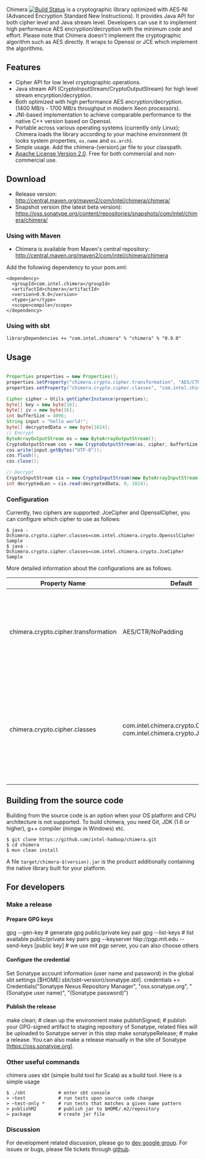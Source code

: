 Chimera [![Build Status](https://travis-ci.org/sundapeng/chimera.svg?branch=master)](https://travis-ci.org/sundapeng/chimera) is a cryptographic library optimized with AES-NI (Advanced Encryption Standard New Instructions). It provides Java API for both cipher level and Java stream level. Developers can use it to implement high performance AES encryption/decryption with the minimum code and effort. Please note that Chimera doesn't implement the cryptographic algorithm such as AES directly. It wraps to Openssl or JCE which implement the algorithms.

## Features
  * Cipher API for low level cryptographic operations.
  * Java stream API (CryptoInputStream/CryptoOutputStream) for high level stream encyrption/decryption.
  * Both optimized with high performance AES encryption/decryption. (1400 MB/s - 1700 MB/s throughput in modern Xeon processors).
  * JNI-based implementation to achieve comparable performance to the native C++ version based on Openssl.
  * Portable across various operating systems (currently only Linux); Chimera loads the library according to your machine environment (It looks system properties, `os.name` and `os.arch`). 
  * Simple usage. Add the chimera-(version).jar file to your classpath.
  * [Apache License Version 2.0](http://www.apache.org/licenses/LICENSE-2.0). Free for both commercial and non-commercial use.

## Download
  * Release version: http://central.maven.org/maven2/com/intel/chimera/chimera/
  * Snapshot version (the latest beta version): https://oss.sonatype.org/content/repositories/snapshots/com/intel/chimera/chimera/

### Using with Maven
  * Chimera is available from Maven's central repository:  <http://central.maven.org/maven2/com/intel/chimera/chimera>

Add the following dependency to your pom.xml:

    <dependency>
      <groupId>com.intel.chimera</groupId>
      <artifactId>chimera</artifactId>
      <version>0.9.0</version>
      <type>jar</type>
      <scope>compile</scope>
    </dependency>

### Using with sbt

```
libraryDependencies += "com.intel.chimera" % "chimera" % "0.9.0"
```

## Usage 

```java

Properties properties = new Properties();
properties.setProperty("chimera.crypto.cipher.transformation", "AES/CTR/NoPadding");
properties.setProperty("chimera.crypto.cipher.classes", "com.intel.chimera.crypto.OpensslCipher");

Cipher cipher = Utils.getCipherInstance(properties);
byte[] key = new byte[16];
byte[] iv = new byte[16];
int bufferSize = 4096;
String input = "hello world!";
byte[] decryptedData = new byte[1024];
// Encrypt
ByteArrayOutputStream os = new ByteArrayOutputStream();
CryptoOutputStream cos = new CryptoOutputStream(os, cipher, bufferSize, key, iv);
cos.write(input.getBytes("UTF-8"));
cos.flush();
cos.close();

// Decrypt
CryptoInputStream cis = new CryptoInputStream(new ByteArrayInputStream(os.toByteArray()), cipher, bufferSize, key, iv);
int decryptedLen = cis.read(decryptedData, 0, 1024);

```

### Configuration
Currently, two ciphers are supported: JceCipher and OpensslCipher, you can configure which cipher to use as follows:

    $ java -Dchimera.crypto.cipher.classes=com.intel.chimera.crypto.OpensslCipher Sample
    $ java -Dchimera.crypto.cipher.classes=com.intel.chimera.crypto.JceCipher Sample

More detailed information about the configurations are as follows.

| Property Name | Default | Meaning         |
| --------------|---------|-------------------------|
| chimera.crypto.cipher.transformation | AES/CTR/NoPadding | The value is identical to the transformations described in the Cipher section of the Java Cryptography Architecture Standard Algorithm Name Documentation. Currently only "AES/CTR/NoPadding" algorithm is supported.|
| chimera.crypto.cipher.classes | com.intel.chimera.crypto.OpensslCipher, com.intel.chimera.crypto.JceCipher | Comma-separated list of cipher classes which implement cipher algorithm of "AES/CTR/NoPadding". A cipher implementation encapsulates the encryption and decryption details. The first  available implementation appearing in this list will be used. |

## Building from the source code 
Building from the source code is an option when your OS platform and CPU architecture is not supported. To build chimera, you need Git, JDK (1.6 or higher), g++ compiler (mingw in Windows) etc.

    $ git clone https://github.com/intel-hadoop/chimera.git
    $ cd chimera
    $ mvn clean install

A file `target/chimera-$(version).jar` is the product additionally containing the native library built for your platform.

## For developers

### Make a release
#### Prepare GPG keys
gpg --gen-key                                                 # generate gpg public/private key pair
gpg --list-keys                                               # list available public/private key pairs
gpg --keyserver hkp://pgp.mit.edu --send-keys [public key]    # we use mit pgp server, you can also choose others

#### Configure the credential
Set Sonatype account information (user name and password) in the global sbt settings [$HOME/.sbt/(sbt-version)/sonatype.sbt].
credentials += Credentials("Sonatype Nexus Repository Manager",
        "oss.sonatype.org",
        "(Sonatype user name)",
        "(Sonatype password)")

#### Publish the release
make clean;            # clean up the environment
make publishSigned;    # publish your GPG-signed artifact to staging repository of Sonatype, related files will be uploaded to Sonatype server in this step
make sonatypeRelease;  # make a release. You can also make a release manually in the site of Sonatype [https://oss.sonatype.org].

### Other useful commands
chimera uses sbt (simple build tool for Scala) as a build tool. Here is a simple usage

    $ ./sbt            # enter sbt console
    > ~test            # run tests upon source code change
    > ~test-only *     # run tests that matches a given name pattern  
    > publishM2        # publish jar to $HOME/.m2/repository
    > package          # create jar file

### Discussion
For development related discussion, please go to [dev google group](https://groups.google.com/forum/#!managemembers/chimera-dev).
For issues or bugs, please file tickets through [github](https://github.com/intel-hadoop/chimera/issues).